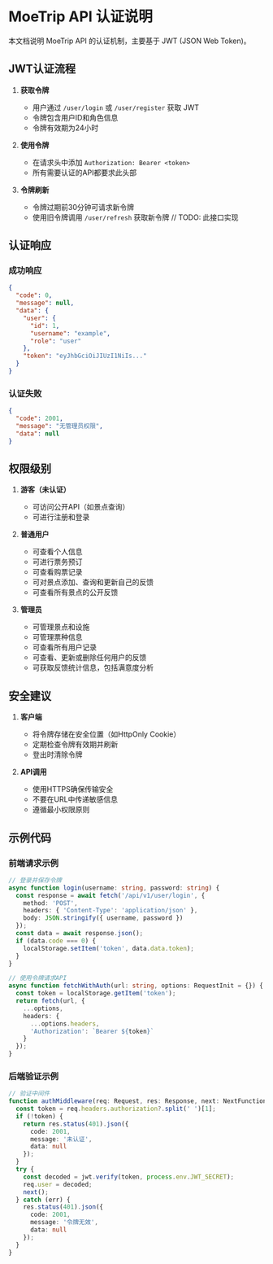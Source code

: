 # MoeTrip API 认证说明

本文档说明 MoeTrip API 的认证机制，主要基于 JWT (JSON Web Token)。

## JWT认证流程

1. **获取令牌**
   - 用户通过 `/user/login` 或 `/user/register` 获取 JWT
   - 令牌包含用户ID和角色信息
   - 令牌有效期为24小时

2. **使用令牌**
   - 在请求头中添加 `Authorization: Bearer <token>`
   - 所有需要认证的API都要求此头部

3. **令牌刷新**
   - 令牌过期前30分钟可请求新令牌
   - 使用旧令牌调用 `/user/refresh` 获取新令牌 // TODO: 此接口实现

## 认证响应

### 成功响应
```json
{
  "code": 0,
  "message": null,
  "data": {
    "user": {
      "id": 1,
      "username": "example",
      "role": "user"
    },
    "token": "eyJhbGciOiJIUzI1NiIs..."
  }
}
```

### 认证失败
```json
{
  "code": 2001,
  "message": "无管理员权限",
  "data": null
}
```

## 权限级别

1. **游客（未认证）**
   - 可访问公开API（如景点查询）
   - 可进行注册和登录

2. **普通用户**
   - 可查看个人信息
   - 可进行票务预订
   - 可查看购票记录
   - 可对景点添加、查询和更新自己的反馈
   - 可查看所有景点的公开反馈

3. **管理员**
   - 可管理景点和设施
   - 可管理票种信息
   - 可查看所有用户记录
   - 可查看、更新或删除任何用户的反馈
   - 可获取反馈统计信息，包括满意度分析

## 安全建议

1. **客户端**
   - 将令牌存储在安全位置（如HttpOnly Cookie）
   - 定期检查令牌有效期并刷新
   - 登出时清除令牌

2. **API调用**
   - 使用HTTPS确保传输安全
   - 不要在URL中传递敏感信息
   - 遵循最小权限原则

## 示例代码

### 前端请求示例
```typescript
// 登录并保存令牌
async function login(username: string, password: string) {
  const response = await fetch('/api/v1/user/login', {
    method: 'POST',
    headers: { 'Content-Type': 'application/json' },
    body: JSON.stringify({ username, password })
  });
  const data = await response.json();
  if (data.code === 0) {
    localStorage.setItem('token', data.data.token);
  }
}

// 使用令牌请求API
async function fetchWithAuth(url: string, options: RequestInit = {}) {
  const token = localStorage.getItem('token');
  return fetch(url, {
    ...options,
    headers: {
      ...options.headers,
      'Authorization': `Bearer ${token}`
    }
  });
}
```

### 后端验证示例
```typescript
// 验证中间件
function authMiddleware(req: Request, res: Response, next: NextFunction) {
  const token = req.headers.authorization?.split(' ')[1];
  if (!token) {
    return res.status(401).json({
      code: 2001,
      message: '未认证',
      data: null
    });
  }
  try {
    const decoded = jwt.verify(token, process.env.JWT_SECRET);
    req.user = decoded;
    next();
  } catch (err) {
    res.status(401).json({
      code: 2001,
      message: '令牌无效',
      data: null
    });
  }
}
```
